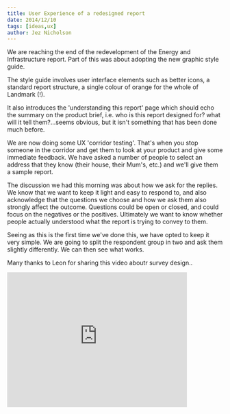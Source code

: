 ```yaml
---
title: User Experience of a redesigned report
date: 2014/12/10
tags: [ideas,ux]
author: Jez Nicholson
---
```

​We are reaching the end of the redevelopment of the Energy and Infrastructure report. Part of this was about adopting the new graphic style guide.

The style guide involves user interface elements such as better icons, a standard report structure, a single colour of orange for the whole of Landmark (!).

It also introduces the 'understanding this report' page which should echo the summary on the product brief, i.e. who is this report designed for? what will it tell them?...seems obvious, but it isn't something that has been done much before.

We are now doing some UX 'corridor testing'. That's when you stop someone in the corridor and get them to look at your product and give some immediate feedback. We have asked a number of people to select an address that they know (their house, their Mum's, etc.) and we'll give them a sample report.

The discussion we had this morning was about how we ask for the replies. We know that we want to keep it light and easy to respond to, and also acknowledge that the questions we choose and how we ask them also strongly affect the outcome. Questions could be open or closed, and could focus on the negatives or the positives. Ultimately we want to know whether people actually understood what the report is trying to convey to them.

Seeing as this is the first time we've done this, we have opted to keep it very simple. We are going to split the respondent group in two and ask them slightly differently. We can then see what works.

Many thanks to Leon for sharing this video aboutr survey design..

<iframe width="420" height="315" src="https://www.youtube.com/embed/G0ZZJXw4MTA" frameborder="0" allowfullscreen></iframe>
